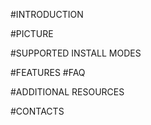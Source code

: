 
#INTRODUCTION

#PICTURE

#SUPPORTED INSTALL MODES

#FEATURES
#FAQ

#ADDITIONAL RESOURCES

#CONTACTS


